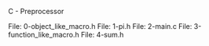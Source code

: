 C - Preprocessor


File: 0-object_like_macro.h
File: 1-pi.h
File: 2-main.c
File: 3-function_like_macro.h
File: 4-sum.h
